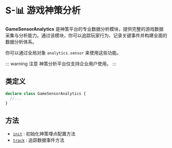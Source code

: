 # S-📊 游戏神策分析

**GameSensorAnalytics** 是神策平台的专业数据分析模块，提供完整的游戏数据采集与分析能力。通过该模块，你可以追踪玩家行为、记录关键事件并构建全面的数据分析体系。

你可以通过全局对象 `analytics.sensor` 来使用这些功能。

::: warning 注意
神策分析平台仅支持企业用户使用。
:::

## 类定义

```typescript
declare class GameSensorAnalytics {
  //...
}
```

## 方法

- [`init`](./track#init) : 初始化神策埋点配置方法
- [`track`](./track#track) : 追踪数据事件方法
